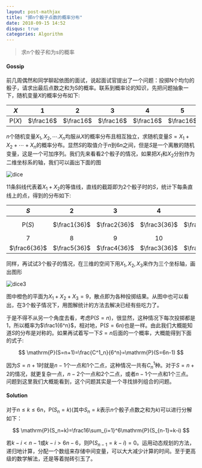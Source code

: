 ```yaml
---
layout: post-mathjax
title: "掷n个骰子点数的概率分布"
date: 2018-09-15 14:52
disqus: true
categories: Algorithm
---
```


> 求n个骰子和为s的概率

#### Gossip

前几周偶然和同学聊起依图的面试，说起面试官提出了一个问题：投掷N个均匀的骰子，请求出最后点数之和为S的概率。联系到概率论的知识，先把问题抽象一下，随机变量$X$的概率分布如下:

|  $X$   |     1     |     2     |     3     |     4     |     5     |     6     |
| :----: | :-------: | :-------: | :-------: | :-------: | :-------: | :-------: |
| P($X$) | $\frac16$ | $\frac16$ | $\frac16$ | $\frac16$ | $\frac16$ | $\frac16$ |

$n$个随机变量$X_1,X_2,\cdots.X_n$均服从$X$的概率分布且相互独立，求随机变量$S=X_1+X_2+\cdots+X_n$的概率分布。显然$S$的取值介于$n$到$6n$之间，但是$S$是一个离散的随机变量，这是一个可加序列。我们先来看看2个骰子的情况，如果把$X_1$和$X_2$分别作为二维坐标系的轴，我们可以画出下面的图

![dice](../../../../assets/images/dice.png)

11条斜线代表着$X_1+X_2$的等值线，直线的截距即为2个骰子时的$S$，统计下每条直线上的点，得到的分布如下:

|       $S$       |      2       |      3       |      4       |      5       |       6        |
| :-------------: | :----------: | :----------: | :----------: | :----------: | :------------: |
| $\mathrm{P}(S)$ | $\frac1{36}$ | $\frac2{36}$ | $\frac3{36}$ | $\frac4{36}$ | $\frac{5}{36}$ |
|        7        |      8       |      9       |      10      |      11      |       12       |
|  $\frac6{36}$   | $\frac5{36}$ | $\frac4{36}$ | $\frac3{36}$ | $\frac2{36}$ |  $\frac1{36}$  |

同样，再试试3个骰子的情况，在三维的空间下用$X_1,X_2,X_3$来作为三个坐标轴，画出图形

![dice3](../../../../assets/images/dice3.png)

图中橙色的平面为$X_1+X_2+X_3=9$，散点即为各种投掷结果。从图中也可以看出，在3个骰子情况下，用图解统计的方法去解决已经有些吃力了。

于是不得不从另一个角度去看，考虑$\mathrm{P}(S=n)$，很显然，这种情况下每次投掷都是1，所以概率为$\frac1{6^n}$，相对地，$\mathrm{P}(S=6n)$也是一样。由此我们大概能知道$S$的分布是对称的。如果再试着写一下$S=n$后面的一个概率，大概能得到下面的式子:

$$
\mathrm{P}(S=n+1)=\frac{C^1_n}{6^n}=\mathrm{P}(S=6n-1)
$$

因为$S=n+1$时就是$n-1$个一点和$1$个二点，这种情况一共有$C_n^1$种。对于$S=n+2$的情况，就更复杂一点，$n-2$个一点和$2$个二点，或者$n-1$个一点和$1$个三点。问题到这里我们大概能看到，这个问题其实是一个寻找排列组合的问题。

#### Solution

对于$n\le k\le 6n$，$\mathrm{P}(S_n=k)$(其中$S_n=k$表示$n$个骰子点数之和为$k$)可以进行分解如下：

$$
\mathrm{P}(S_n=k)=\frac16\sum_{i=1}^6\mathrm{P}(S_{n-1}=k-i)
$$

若$k-i<n-1​$或$k-i>6n-6​$，则$\mathrm{P}(S_{n-1}=k-i)=0​$。运用动态规划的方法，递归地计算，分配一个数组来存储中间变量，可以大大减少计算的时间。至于更高级的数学解法，还是等着抛砖引玉了。
